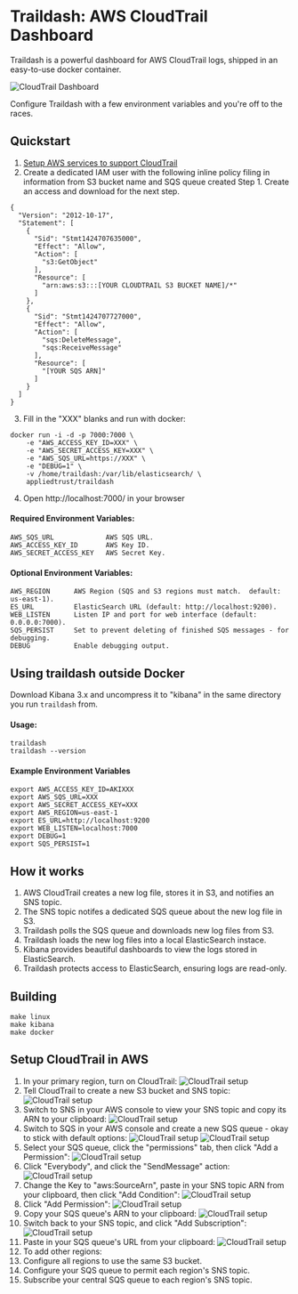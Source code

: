 # Traildash: AWS CloudTrail Dashboard
Traildash is a powerful dashboard for AWS CloudTrail logs, shipped in an easy-to-use docker container.

![CloudTrail Dashboard](/readme_images/traildash_screenshot.png)

Configure Traildash with a few environment variables and you're off to the races.

## Quickstart
1. [Setup AWS services to support CloudTrail](#setup-cloudtrail-in-aws)
2. Create a dedicated IAM user with the following inline policy filing in information from S3 bucket name and SQS queue created Step 1. Create an access and download for the next step.
```
{
  "Version": "2012-10-17",
  "Statement": [
    {
      "Sid": "Stmt1424707635000",
      "Effect": "Allow",
      "Action": [
        "s3:GetObject"
      ],
      "Resource": [
        "arn:aws:s3:::[YOUR CLOUDTRAIL S3 BUCKET NAME]/*"
      ]
    },
    {
      "Sid": "Stmt1424707727000",
      "Effect": "Allow",
      "Action": [
        "sqs:DeleteMessage",
        "sqs:ReceiveMessage"
      ],
      "Resource": [
        "[YOUR SQS ARN]"
      ]
    }
  ]
}
```
3. Fill in the "XXX" blanks and run with docker: 
```
docker run -i -d -p 7000:7000 \
	-e "AWS_ACCESS_KEY_ID=XXX" \
	-e "AWS_SECRET_ACCESS_KEY=XXX" \
	-e "AWS_SQS_URL=https://XXX" \
	-e "DEBUG=1" \
	-v /home/traildash:/var/lib/elasticsearch/ \
	appliedtrust/traildash
```
4. Open http://localhost:7000/ in your browser

#### Required Environment Variables:
	AWS_SQS_URL				AWS SQS URL.
	AWS_ACCESS_KEY_ID		AWS Key ID.
	AWS_SECRET_ACCESS_KEY	AWS Secret Key.

#### Optional Environment Variables:
	AWS_REGION		AWS Region (SQS and S3 regions must match.  default: us-east-1).
	ES_URL			ElasticSearch URL (default: http://localhost:9200).
	WEB_LISTEN		Listen IP and port for web interface (default: 0.0.0.0:7000).
	SQS_PERSIST		Set to prevent deleting of finished SQS messages - for debugging.
	DEBUG			Enable debugging output.

## Using traildash outside Docker
Download Kibana 3.x and uncompress it to "kibana" in the same directory you run `traildash` from.

#### Usage:
	traildash
	traildash --version

#### Example Environment Variables
```
export AWS_ACCESS_KEY_ID=AKIXXX
export AWS_SQS_URL=XXX
export AWS_SECRET_ACCESS_KEY=XXX
export AWS_REGION=us-east-1
export ES_URL=http://localhost:9200
export WEB_LISTEN=localhost:7000
export DEBUG=1
export SQS_PERSIST=1
```

## How it works 
1. AWS CloudTrail creates a new log file, stores it in S3, and notifies an SNS topic.
1. The SNS topic notifes a dedicated SQS queue about the new log file in S3.
1. Traildash polls the SQS queue and downloads new log files from S3.
1. Traildash loads the new log files into a local ElasticSearch instace.
1. Kibana provides beautiful dashboards to view the logs stored in ElasticSearch.
1. Traildash protects access to ElasticSearch, ensuring logs are read-only.

## Building
```
make linux
make kibana
make docker
```

## Setup CloudTrail in AWS
1. In your primary region, turn on CloudTrail: ![CloudTrail setup](/readme_images/AWS_CloudTrail_Setup_01.png)
1. Tell CloudTrail to create a new S3 bucket and SNS topic: ![CloudTrail setup](/readme_images/AWS_CloudTrail_Setup_02.png)
1. Switch to SNS in your AWS console to view your SNS topic and copy its ARN to your clipboard: ![CloudTrail setup](/readme_images/AWS_CloudTrail_Setup_03.png)
1. Switch to SQS in your AWS console and create a new SQS queue - okay to stick with default options: ![CloudTrail setup](/readme_images/AWS_CloudTrail_Setup_04.png) ![CloudTrail setup](/readme_images/AWS_CloudTrail_Setup_05.png)
1. Select your SQS queue, click the "permissions" tab, then click "Add a Permission": ![CloudTrail setup](/readme_images/AWS_CloudTrail_Setup_06.png)
1. Click "Everybody", and click the "SendMessage" action: ![CloudTrail setup](/readme_images/AWS_CloudTrail_Setup_07.png)
1. Change the Key to "aws:SourceArn", paste in your SNS topic ARN from your clipboard, then click "Add Condition": ![CloudTrail setup](/readme_images/AWS_CloudTrail_Setup_08.png)
1. Click "Add Permission": ![CloudTrail setup](/readme_images/AWS_CloudTrail_Setup_09.png)
1. Copy your SQS queue's ARN to your clipboard: ![CloudTrail setup](/readme_images/AWS_CloudTrail_Setup_10.png)
1. Switch back to your SNS topic, and click "Add Subscription": ![CloudTrail setup](/readme_images/AWS_CloudTrail_Setup_12.png)
1. Paste in your SQS queue's URL from your clipboard:  ![CloudTrail setup](/readme_images/AWS_CloudTrail_Setup_13.png)
1. To add other regions:
  1. Configure all regions to use the same S3 bucket.
  1. Configure your SQS queue to permit each region's SNS topic.
  1. Subscribe your central SQS queue to each region's SNS topic.
